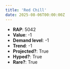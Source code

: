 ```yaml
---
title: 'Red Chill'
date: 2025-08-06T00:00:00Z
---
```

- **RAP**: 5042
- **Value**: -1
- **Demand level**: -1
- **Trend**: -1
- **Projected?**: True
- **Hyped?**: True
- **Rare?**: True
